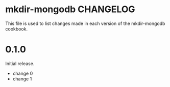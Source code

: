 # mkdir-mongodb CHANGELOG

This file is used to list changes made in each version of the mkdir-mongodb cookbook.

# 0.1.0

Initial release.

- change 0
- change 1

